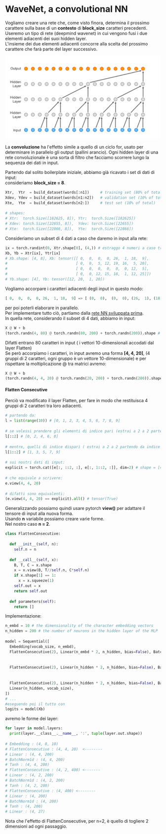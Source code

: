 # WaveNet, a convolutional NN

Vogliamo creare una rete che, come visto finora, determina il prossimo carattere sulla base di un **contesto** di **block_size** caratteri precedenti.  
Useremo un tipo di rete (deepmind wavenet) in cui vengono fusi i due elementi adiacenti dei suoi hidden layer.  
L'insieme dei due elementi adiacenti concorre alla scelta del prossimo carattere che farà parte del layer successivo.  

![wavenet1](../../images/wavenet1.png)  

La **convoluzione** ha l'effetto simile a quello di un ciclo for, usato per determinare in parallelo gli output (pallini arancio). 
Ogni hidden layer di una rete convoluzionale è una sorta di filtro che facciamo scorrere lungo la sequenza dei dati in input.  


Partendo dal solito boilerplate iniziale, abbiamo già ricavato i set di dati di input:  
consideriamo **block_size = 8**.  

```py
Xtr,  Ytr  = build_dataset(words[:n1])     # training set (80% of total)
Xdev, Ydev = build_dataset(words[n1:n2])   # validation set (10% of total)
Xte,  Yte  = build_dataset(words[n2:])     # test set (10% of total)

# shapes:
# Xtr:  torch.Size([182625, 8]), Ytr:  torch.Size([182625])
# Xdev: torch.Size([22655, 8]),  Ydev: torch.Size([22655])
# Xte:  torch.Size([22866, 8]),  Yte:  torch.Size([22866])
```

Consideriamo un subset di 4 dati a caso che daremo in input alla rete:  
```py
ix = torch.randint(0, Xtr.shape[0], (4,)) # estraggo 4 numeri a caso tra 0 e dim massima di Xtr (182625)
Xb, Yb = Xtr[ix], Ytr[ix]
# Xb.shape: [4, 8], Xb: tensor([[ 0,  0,  0,  0, 26,  1, 18,  9],
#                               [ 0,  0,  5, 12, 19, 16,  5, 20],
#                               [ 0,  0,  0,  0,  0,  0, 12,  5],
#                               [ 0,  0, 12, 15, 18,  1, 12, 25]])
# Yb.shape: [4], Yb: tensor([12, 20,  1, 20])
```  

Vogliamo accorpare i caratteri adiacenti degli input in questo modo:
```py
[ 0,  0,  0,  0, 26,  1, 18,  9] => [ (0,  0),  (0,  0), (26,  1), (18,  9)]
```  

per poi poterli elaborare in parallelo.  
Per implementare tutto ciò, partiamo dalla [rete NN sviluppata prima](./nnimplementation.md).  
In quella rete, considerando il subset di 4 dati, abbiamo in input:

```py
X @ W + b
(torch.randn(4, 80) @ torch.randn(80, 200) + torch.randn(200)).shape # [4, 200]

``` 
Difatti entrano 80 caratteri in input ( i vettori 10-dimensionali accodati dal layer Flatten)  
Se però accorpiamo i caratteri, in input avremo una forma **[4, 4, 20]**, (4 gruppi di 2 caratteri, ogni gruppo è un vettore 10-dimensionale) e per rispettare la moltiplicazione @ tra matrici avremo:
```py
X @ W + b
(torch.randn(4, 4, 20) @ torch.randn(20, 200) + torch.randn(200)).shape # [4, 4, 200]

``` 

#### Flatten Consecutive

Perciò va modificato il layer Flatten, per fare in modo che restituisca 4 gruppi di 2 caratteri tra loro adiacenti.  
```py
# partendo da: 
l = list(range(10)) # [0, 1, 2, 3, 4, 5, 6, 7, 8, 9]

# se volessi prendere gli elementi di indice pari (estrai a 2 a 2 partendo da indice 0):
l[::2] # [0, 2, 4, 6, 8]

# mentre, quelli di indice dispari ( estrai a 2 a 2 partendo da indice 1):
l[1::2] # [1, 3, 5, 7, 9]

# sui nostri dati di input:
explicit = torch.cat([e[:, ::2, :], e[:, 1::2, :]], dim=2) # shape = [4, 4, 20]

# che equivale a scrivere:
e.view(4, 4, 20)

# difatti sono equivalenti:
(e.view(4, 4, 20) == explicit).all() # tensor(True)
```

Generalizzando possiamo quindi usare pytorch **view()** per adattare il tensore di input alla nuova forma.  
Usando **n** variabile possiamo creare varie forme.  
Nel nostro caso **n = 2**.  

```py
class FlattenConsecutive:
  
  def __init__(self, n):
    self.n = n
    
  def __call__(self, x):
    B, T, C = x.shape
    x = x.view(B, T//self.n, C*self.n)
    if x.shape[1] == 1:
      x = x.squeeze(1)
    self.out = x
    return self.out

  def parameters(self):
    return []
```  


Implementazione:  

```py
n_embd = 10 # the dimensionality of the character embedding vectors
n_hidden = 200 # the number of neurons in the hidden layer of the MLP

model = Sequential([
  Embedding(vocab_size, n_embd), 
  FlattenConsecutive(2), Linear(n_embd * 2, n_hidden, bias=False), BatchNorm1d(n_hidden), Tanh(), # nota la dimensione Linear fan_in = 20 
                                                                                                  # per moltiplicare correttamente con l'output di 
                                                                                                  # FlattenConsecutive (4, 4, 20)
  FlattenConsecutive(2), Linear(n_hidden * 2, n_hidden, bias=False), BatchNorm1d(n_hidden), Tanh(), # nota la dimensione Linear fan_in= 400 
                                                                                                  # per moltiplicare correttamente con l'output di
                                                                                                  # FlattenConsecutive (4, 2, 400) 
  FlattenConsecutive(2), Linear(n_hidden * 2, n_hidden, bias=False), BatchNorm1d(n_hidden), Tanh(), # idem come per il layer precedente
  Linear(n_hidden, vocab_size),
])
# ...
#eseguendo poi il tutto con 
logits = model(Xb)
```

avremo le forme dei layer:  

```py
for layer in model.layers:
  print(layer.__class__.__name__, ':', tuple(layer.out.shape))

# Embedding : (4, 8, 10)
# FlattenConsecutive : (4, 4, 20)  <--------
# Linear : (4, 4, 200)
# BatchNorm1d : (4, 4, 200)
# Tanh : (4, 4, 200)
# FlattenConsecutive : (4, 2, 400) <-------
# Linear : (4, 2, 200)
# BatchNorm1d : (4, 2, 200)
# Tanh : (4, 2, 200)
# FlattenConsecutive : (4, 400) <--------
# Linear : (4, 200)
# BatchNorm1d : (4, 200)
# Tanh : (4, 200)
# Linear : (4, 27)

```  
Nota che l'effetto di FlattenConsecutive, per n=2, è quello di togliere 2 dimensioni ad ogni passaggio.  
